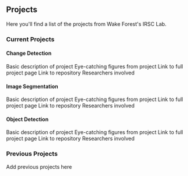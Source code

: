 ## Projects
Here you'll find a list of the projects from Wake Forest's IRSC Lab.

### Current Projects
#### Change Detection
Basic description of project
Eye-catching figures from project
Link to full project page
Link to repository
Researchers involved

#### Image Segmentation
Basic description of project
Eye-catching figures from project
Link to full project page
Link to repository
Researchers involved

#### Object Detection
Basic description of project
Eye-catching figures from project
Link to full project page
Link to repository
Researchers involved

### Previous Projects
Add previous projects here